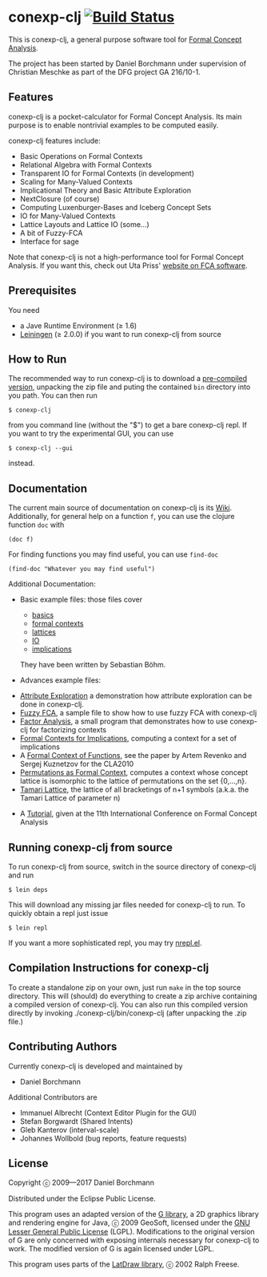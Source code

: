 # conexp-clj [![Build Status](https://travis-ci.org/exot/conexp-clj.svg?branch=dev)](https://travis-ci.org/exot/conexp-clj)

This is conexp-clj, a general purpose software tool for [Formal Concept
Analysis](http://www.upriss.org.uk/fca/fca.html).

The project has been started by Daniel Borchmann under supervision of Christian
Meschke as part of the DFG project GA 216/10-1.


## Features

conexp-clj is a pocket-calculator for Formal Concept Analysis.  Its main purpose is to
enable nontrivial examples to be computed easily.

conexp-clj features include:

* Basic Operations on Formal Contexts
* Relational Algebra with Formal Contexts
* Transparent IO for Formal Contexts (in development)
* Scaling for Many-Valued Contexts
* Implicational Theory and Basic Attribute Exploration
* NextClosure (of course)
* Computing Luxenburger-Bases and Iceberg Concept Sets
* IO for Many-Valued Contexts
* Lattice Layouts and Lattice IO (some...)
* A bit of Fuzzy-FCA
* Interface for sage

Note that conexp-clj is not a high-performance tool for Formal Concept Analysis.  If you
want this, check out Uta Priss'
[website on FCA software](http://www.fcahome.org.uk/fcasoftware.html).


## Prerequisites

You need

* a Jave Runtime Environment (≥ 1.6)
* [Leiningen](http://github.com/technomancy/leiningen) (≥ 2.0.0) if you want to run
  conexp-clj from source


## How to Run

The recommended way to run conexp-clj is to download a
[pre-compiled version](https://wwwtcs.inf.tu-dresden.de/~borch/downloads/conexp-clj/),
unpacking the zip file and puting the contained `bin` directory into you path.
You can then run

    $ conexp-clj

from you command line (without the "$") to get a bare conexp-clj repl.  If you want to try
the experimental GUI, you can use

    $ conexp-clj --gui

instead.


## Documentation

The current main source of documentation on conexp-clj is its
[Wiki](http://github.com/exot/conexp-clj/wiki).  Additionally, for general help on a
function `f`, you can use the clojure function `doc` with

~~~
(doc f)
~~~

For finding functions you may find useful, you can use `find-doc`

~~~
(find-doc "Whatever you may find useful")
~~~

Additional Documentation:

- Basic example files: those files cover

  * [basics](doc/examples/01-basics.clj)
  * [formal contexts](doc/examples/02-contexts.clj)
  * [lattices](doc/examples/03-lattices.clj)
  * [IO](doc/examples/04-io.clj)
  * [implications](doc/examples/05-implications.clj)

  They have been written by Sebastian Böhm.

- Advances example files:

 * [Attribute Exploration](doc/examples/exploration.clj)
   a demonstration how attribute exploration can be done in conexp-clj.
 * [Fuzzy FCA](doc/examples/fuzzy.clj),
   a sample file to show how to use fuzzy FCA with conexp-clj
 * [Factor Analysis](doc/examples/factor-analysis.clj),
   a small program that demonstrates how to use conexp-clj for factorizing contexts
 * [Formal Contexts for Implications](doc/examples/implication-closure.clj),
   computing a context for a set of implications
 * A
   [Formal Context of Functions](doc/examples/function-context.clj),
   see the paper by Artem Revenko and Sergej Kuznetzov for the CLA2010
 * [Permutations as Formal Context](doc/examples/permutation-context.clj),
   computes a context whose concept lattice is isomorphic to the lattice of permutations on the set
   \{0,...,n\}.
 * [Tamari Lattice](doc/examples/tamari-lattice.clj),
   the lattice of all bracketings of n+1 symbols (a.k.a. the Tamari Lattice of parameter n)

- A [Tutorial](doc/icfca-2013-tutorial), given
  at the 11th International Conference on Formal Concept Analysis


## Running conexp-clj from source

To run conexp-clj from source, switch in the source directory of conexp-clj and run

    $ lein deps

This will download any missing jar files needed for conexp-clj to run.  To quickly obtain
a repl just issue

    $ lein repl

If you want a more sophisticated repl, you may try
[nrepl.el](http://github.com/kingtim/nrepl.el).


## Compilation Instructions for conexp-clj

To create a standalone zip on your own, just run `make` in the top source directory. This
will (should) do everything to create a zip archive containing a compiled version of
conexp-clj. You can also run this compiled version directly by invoking
./conexp-clj/bin/conexp-clj (after unpacking the .zip file.)


## Contributing Authors

Currently conexp-clj is developed and maintained by

  * Daniel Borchmann

Additional Contributors are

  * Immanuel Albrecht (Context Editor Plugin for the GUI)
  * Stefan Borgwardt  (Shared Intents)
  * Gleb Kanterov     (interval-scale)
  * Johannes Wollbold (bug reports, feature requests)

## License

Copyright ⓒ 2009—2017 Daniel Borchmann

Distributed under the Eclipse Public License.

This program uses an adapted version of
the [G library](http://geosoft.no/graphics/index.html), a 2D graphics library
and rendering engine for Java, ⓒ 2009 GeoSoft, licensed under
the [GNU Lesser General Public License](http://www.gnu.org/copyleft/lesser.html)
(LGPL).  Modifications to the original version of G are only concerned with
exposing internals necessary for conexp-clj to work.  The modified version of G
is again licensed under LGPL.

This program uses parts of the [LatDraw library](http://latdraw.org), ⓒ 2002
Ralph Freese.

